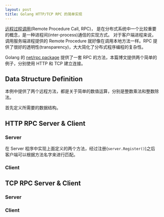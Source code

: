 ```yaml
---
layout: post
title: Golang HTTP/TCP RPC 的简单实现
---
```


[远程过程调用](https://zh.wikipedia.org/zh-cn/%E9%81%A0%E7%A8%8B%E9%81%8E%E7%A8%8B%E8%AA%BF%E7%94%A8)(Remote Procedure Call, RPC)，
是在分布式系统中一个比较重要的概念，是一种进程间(inter-process)通信的实现方式。
对于客户端进程来说，调用服务端进程提供的 Remote Procedure 就好像在调用本地方法一样。RPC 提供了很好的透明性(transparency)，大大简化了分布式程序编程的复杂性。

Golang 的 [net/rpc package](https://golang.org/pkg/net/rpc/) 提供了一套 RPC 的方法，本篇博文提供两个简单的例子，分别使用 HTTP 和 TCP 建立连接。


## Data Structure Definition

本例中提供了两个远程方法，都是关于简单的数值运算，分别是整数乘法和整数除法。

首先定义所需要的数据结构。

<script src="https://gist.github.com/ijingo/8337553301f0de90b237d2a473c16886.js"></script>


## HTTP RPC Server & Client

### Server

<script src="https://gist.github.com/ijingo/6a4e052534b845e08bbe3f2d5dcaceee.js"></script>

在 Server 程序中实现上面定义的两个方法，经过注册(`server.Register()`)之后客户端可以根据方法名字来进行匹配。

### Client

<script src="https://gist.github.com/ijingo/1347c5abf314a8c3a725bafa86c79a4b.js"></script>


## TCP RPC Server & Client

### Server

<script src="https://gist.github.com/ijingo/1f2307181c1a6e8d43af2dd3c42f673b.js"></script>

### Client

<script src="https://gist.github.com/ijingo/e7e58a09361416112c43ce3197a5318d.js"></script>
